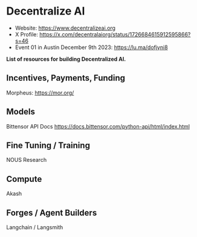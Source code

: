 # Decentralize AI
- Website: https://www.decentralizeai.org
- X Profile: https://x.com/decentralaiorg/status/1726684615912595866?s=46
- Event 01 in Austin December 9th 2023: https://lu.ma/dofjyni8

**List of resources for building Decentralized AI.**

## Incentives, Payments, Funding 
Morpheus: https://mor.org/

## Models
Bittensor API Docs
https://docs.bittensor.com/python-api/html/index.html

## Fine Tuning / Training
NOUS Research

## Compute
Akash

## Forges / Agent Builders
Langchain / Langsmith




